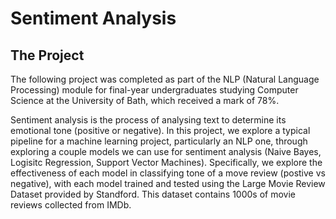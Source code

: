 # Sentiment Analysis

## The Project
The following project was completed as part of the NLP (Natural Language Processing) module for final-year undergraduates studying Computer Science at the University of Bath, which received a mark of 78%. 

Sentiment analysis is the process of analysing text to determine its emotional tone (positive or negative). In this project, we explore a typical pipeline for a machine learning project, particularly an NLP one, through exploring a couple models we can use for sentiment analysis (Naive Bayes, Logisitc Regression, Support Vector Machines). Specifically, we explore the effectiveness of each model in classifying tone of a move review (postive vs negative), with each model trained and tested using the Large Movie Review Dataset provided by Standford. This dataset contains 1000s of movie reviews collected from IMDb. 


